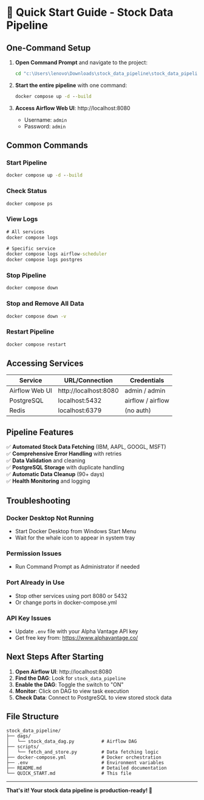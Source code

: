 # 🚀 Quick Start Guide - Stock Data Pipeline

## **One-Command Setup**

1. **Open Command Prompt** and navigate to the project:
   ```cmd
   cd "c:\Users\lenovo\Downloads\stock_data_pipeline\stock_data_pipeline"
   ```

2. **Start the entire pipeline** with one command:
   ```cmd
   docker compose up -d --build
   ```

3. **Access Airflow Web UI**: http://localhost:8080
   - Username: `admin`
   - Password: `admin`

## **Common Commands**

### **Start Pipeline**
```cmd
docker compose up -d --build
```

### **Check Status**
```cmd
docker compose ps
```

### **View Logs**
```cmd
# All services
docker compose logs

# Specific service
docker compose logs airflow-scheduler
docker compose logs postgres
```

### **Stop Pipeline**
```cmd
docker compose down
```

### **Stop and Remove All Data**
```cmd
docker compose down -v
```

### **Restart Pipeline**
```cmd
docker compose restart
```

## **Accessing Services**

| Service | URL/Connection | Credentials |
|---------|----------------|-------------|
| Airflow Web UI | http://localhost:8080 | admin / admin |
| PostgreSQL | localhost:5432 | airflow / airflow |
| Redis | localhost:6379 | (no auth) |

## **Pipeline Features**

✅ **Automated Stock Data Fetching** (IBM, AAPL, GOOGL, MSFT)  
✅ **Comprehensive Error Handling** with retries  
✅ **Data Validation** and cleaning  
✅ **PostgreSQL Storage** with duplicate handling  
✅ **Automatic Data Cleanup** (90+ days)  
✅ **Health Monitoring** and logging  

## **Troubleshooting**

### **Docker Desktop Not Running**
- Start Docker Desktop from Windows Start Menu
- Wait for the whale icon to appear in system tray

### **Permission Issues**
- Run Command Prompt as Administrator if needed

### **Port Already in Use**
- Stop other services using port 8080 or 5432
- Or change ports in docker-compose.yml

### **API Key Issues**
- Update `.env` file with your Alpha Vantage API key
- Get free key from: https://www.alphavantage.co/

## **Next Steps After Starting**

1. **Open Airflow UI**: http://localhost:8080
2. **Find the DAG**: Look for `stock_data_pipeline`
3. **Enable the DAG**: Toggle the switch to "ON"
4. **Monitor**: Click on DAG to view task execution
5. **Check Data**: Connect to PostgreSQL to view stored stock data

## **File Structure**

```
stock_data_pipeline/
├── dags/
│   └── stock_data_dag.py          # Airflow DAG
├── scripts/
│   └── fetch_and_store.py         # Data fetching logic
├── docker-compose.yml             # Docker orchestration
├── .env                           # Environment variables
├── README.md                      # Detailed documentation
└── QUICK_START.md                 # This file
```

---

**That's it! Your stock data pipeline is production-ready! 🎉**
